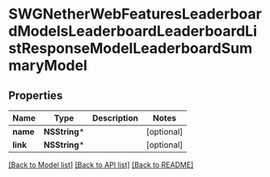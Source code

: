 # SWGNetherWebFeaturesLeaderboardModelsLeaderboardLeaderboardListResponseModelLeaderboardSummaryModel

## Properties
Name | Type | Description | Notes
------------ | ------------- | ------------- | -------------
**name** | **NSString*** |  | [optional] 
**link** | **NSString*** |  | [optional] 

[[Back to Model list]](../README.md#documentation-for-models) [[Back to API list]](../README.md#documentation-for-api-endpoints) [[Back to README]](../README.md)


